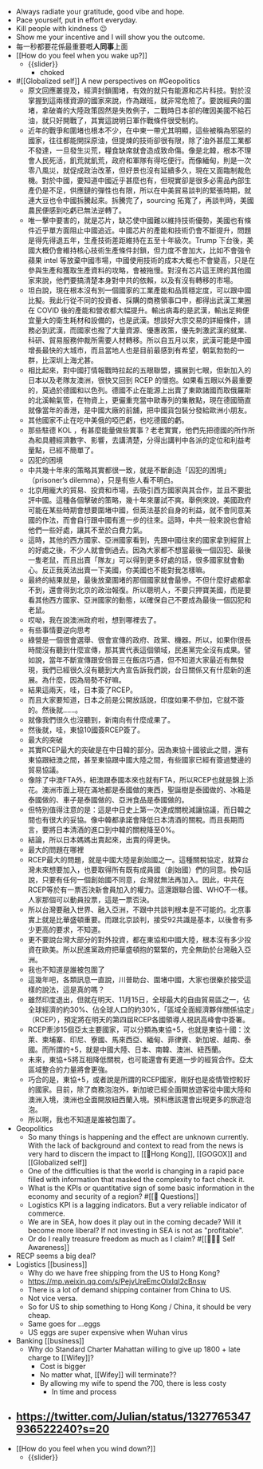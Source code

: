 - Always radiate your gratitude, good vibe and hope.
- Pace yourself, put in effort everyday.
- Kill people with kindness 😉
- Show me your incentive and I will show you the outcome.
- 每一秒都要花係最重要嘅**人同事**上面
- [[How do you feel when you wake up?]]
    - {{slider}}
        - choked
- #[[Globalized self]] A new perspectives on #Geopolitics
    - 原文回應叢提及，經濟封鎖圍堵，有效的就只有能源和芯片科技。對於沒掌握到這兩樣資源的國家來說，作為跟班，就非常危險了。要說經典的圍堵，拿破崙的大陸政策固然是失敗例子，二戰時日本卻的確因美國不給石油，就只好開戰了，其實這說明日軍作戰條件很受制約。
    - 近年的戰爭和圍堵也根本不少，在中東一帶尤其明顯，這些被稱為邪惡的國家，往往都能開採原油，但提煉的技術卻很有限，除了油外甚麼工業都不發達，一旦發生災荒，糧食缺席就會造成致命傷。像是北韓，根本不理會人民死活，飢荒就飢荒，政府和軍隊有得吃便行。而像緬甸，則是一次零八風災，就促成政治改革，但好景也沒有延續多久，現在又面臨制裁危機。對於中國，要知道中國近乎甚麼也有，但現實卻是很多必需品內部生產仍是不足，供應鏈的彈性也有限，所以在中美貿易談判的緊張時期，就連大豆也令中國拆騰起來。拆騰完了，sourcing 拓寬了，再談判時，美國農民便感到吃虧已無法逆轉了。
    - 唯一擊中要害的，就是芯片，缺芯使中國難以維持技術優勢，美國也有條件近乎單方面阻止中國追近。中國芯片的產能和技術仍會不斷提升，問題是得先得退五年，生產技術差距維持在五至十年級次。Trump 下台後，美國大概仍會維持核心技術生產條件封鎖，但力度不會加大，比如不會強令蘋果 intel 等放棄中國市場，中國使用技術的成本大概也不會變高，只是在參與生產和獲取生產資料的攻略，會被拖慢。對沒有芯片這王牌的其他國家來說，他們要搞清楚本身對中共的依賴，以及有沒有轉移的市場。
    - 坦白說，現在根本沒有別一個國家的工業產能和品質穩定度，可以跟中國比擬。我此行從不同的投資者、採購的商務領事口中，都得出武漢工業圈在 COVID 後的產能和營收都大幅提升。輸出病毒的是武漢，輸出足夠便宜量大的衛生耗材和設備的，也是武漢。想談好大宗交易的詳細條件，請務必到武漢，而國家也撥了大量資源、優惠政策，優先刺激武漢的就業、科研、貿易服務仲裁所需要人材轉移。所以自五月以來，武漢可能是中國增長最快的大城市，而且當地人也是目前最感到有希望，朝氣勃勃的一群，比深圳上海尤甚。
    - 相比起來，對中國打情報戰時拉起的五眼聯盟，擴展到七眼，但新加入的日本以及老隊友澳洲，很快又回到  RCEP 的懷抱。如果看五眼以外最重要的，莫過於德國和以色列。德國不止在能源上出賣了東歐諸國而取俄羅斯的北溪輸氣管，在物資上，更儼重充當中歐專列的集散點，現在德國簡直就像當年的香港，是中國大廠的前舖，把中國貨包裝分發給歐洲小朋友。
    - 其他國家不止在吃中美俄的啞巴虧，也吃德國的虧。
    - 那些駐德 KOL ，有甚麼能量做些實事？老老實實，他們先把德國的所作所為和具體經濟數字、影響，去講清楚，分得出講判中各派的定位和利益考量點，已經不簡單了。
    - 囚犯的困境
    - 中共幾十年來的策略其實都很一致，就是不斷創造「囚犯的困境」（prisoner‘s dilemma），只是有些人看不明白。
    - 北京用龐大的貿易、投資和市場，去吸引西方國家與其合作，並且不要批評中國。這種各個擊破的策略，幾十年來屢試不爽。舉例來說，美國政府可能在某些時期會想要圍堵中國，但英法基於自身的利益，就不會同意美國的作法，而會自行跟中國有進一步的往來。這時，中共一般來說也會給他們一些好處，讓其不至於白費力氣。
    - 這時，其他的西方國家、亞洲國家看到，先跟中國往來的國家拿到經貿上的好處之後，不少人就會倒過去。因為大家都不想當最後一個囚犯、最後一隻老鼠，而且出賣「隊友」可以得到更多好處的話，很多國家就會動心。反正我英法出賣一下美國，你美國也不能對我怎樣嘛。
    - 最終的結果就是，最後放棄圍堵的那個國家就會最慘。不但什麼好處都拿不到，還會得到北京的政治報復。所以聰明人，不要只押寶美國，而是要看其他西方國家、亞洲國家的動態，以確保自己不要成為最後一個囚犯和老鼠。
    - 哎呦，我在說澳洲政府啦，想到哪裡去了。
    - 有些事情要逆向思考
    - 綠營是一個很會選舉、很會宣傳的政府、政黨、機器。所以，如果你很長時間沒有聽到什麼宣傳，那其實代表這個領域，民進黨完全沒有成果。譬如說，當年不斷宣傳跟安倍晉三在飯店巧遇，但不知道大家最近有無發現，我們已經很久沒有聽到大內宣告訴我們說，台日關係又有什麼新的進展。為什麼，因為局勢不好嘛。
    - 結果這兩天，哇，日本簽了RCEP。
    - 而且大家要知道，日本之前是公開放話說，印度如果不參加，它就不簽的。然後就......。
    - 就像我們很久也沒聽到，新南向有什麼成果了。
    - 然後就，哇，東協10國簽RCEP簽了。
    - 最大的突破
    - 其實RCEP最大的突破是在中日韓的部分。因為東協十國彼此之間，還有東協跟紐澳之間，甚至東協跟中國大陸之間，有些國家已經有簽過雙邊的貿易協議。
    - 像除了中澳FTA外，紐澳跟泰國本來也就有FTA，所以RCEP也就是錦上添花。澳洲市面上現在滿地都是泰國做的東西，聖誕樹是泰國做的、冰箱是泰國做的、車子是泰國做的、亞洲食品是泰國做的。
    - 但特別值得注意的是：這是中日史上第一次達成關稅減讓協議，而日韓之間也有很大的妥協。像中韓都承諾會降低日本清酒的關稅。而且長期而言，要將日本清酒的進口到中韓的關稅降至0%。
    - 結論，所以日本媽媽出賣起來，出賣的得更快。
    - 最大的問題在哪裡
    - RCEP最大的問題，就是中國大陸是創始國之一。這種關稅協定，就算台灣未來想要加入，也要取得所有既有成員國（創始國）們的同意。換句話說，只要有任何一個創始國不同意，台灣就無法再加入。因此，中共在RCEP等於有一票否決新會員加入的權力。這還跟聯合國、WHO不一樣。人家那個可以動員投票，這是一票否決。
    - 所以台灣要融入世界、融入亞洲，不跟中共談判根本是不可能的。北京事實上就是比華盛頓重要。而跟北京談判，接受92共識是基本，以後會有多少更高的要求，不知道。
    - 更不要說台灣大部分的對外投資，都在東協和中國大陸，根本沒有多少投資在歐美。所以民進黨政府把華盛頓抱的緊緊的，完全無助於台灣融入亞洲。
    - 我也不知道是誰被包圍了
    - 這幾年吧，各類訊息一直說，川普助台、圍堵中國，大家也很樂於接受這樣的說法，這是真的嗎？
    - 雖然印度退出，但就在明天、11月15日，全球最大的自由貿易區之一，佔全球經濟的約30%、佔全球人口的約30%，「區域全面經濟夥伴關係協定」（RCEP），預定將在明天的第四屆RCEP各國領導人視訊高峰會中簽署。
    - RCEP牽涉15個亞太主要國家，可以分類為東協+5，也就是東協十國：汶萊、柬埔寨、印尼、寮國、馬來西亞、緬甸、菲律賓、新加坡、越南、泰國。而所謂的+5，就是中國大陸、日本、南韓、澳洲、紐西蘭。
    - 未來，東協+5將互相降低關稅，也可能還會有更進一步的經貿合作。亞太區域整合的力量將會更強。
    - 巧合的是，東協+5，或者說是所謂的RCEP國家，剛好也是疫情管控較好的國家。目前，除了商務泡泡外，新加坡已經全面開放遊客從中國大陸和澳洲入境，澳洲也全面開放紐西蘭入境。預料應該還會出現更多的旅遊泡泡。
    - 所以啊，我也不知道是誰被包圍了。
- Geopolitics
    - So many things is happening and the effect are unknown currently. With the lack of background and context to read from the news is very hard to discern the impact to [[🏴Hong Kong]], [[GOGOX]] and [[Globalized self]]
    - One of the difficulties is that the world is changing in a rapid pace filled with information that masked the complexity to fact check it.
    - What is the KPIs or quantitative sign of some basic information in the economy and security of a region? #[[🤔 Questions]]
    - Logistics KPI is a lagging indicators. But a very reliable indicator of commerce.
    - We are in SEA, how does it play out in the coming decade? Will it become more liberal? If not investing in SEA is not as "profitable".
    - Or do I really treasure freedom as much as I claim? #[[🧘🏻‍♂️ Self Awareness]]
- RECP seems a big deal?
- Logistics [[business]]
    - Why do we have free shipping from the US to Hong Kong?
    - https://mp.weixin.qq.com/s/PejvUreEmcOIxIqI2cBnsw
    - There is a lot of demand shipping container from China to US.
    - Not vice versa.
    - So for US to ship something to Hong Kong / China, it should be very cheap.
    - Same goes for ...eggs
    - US eggs are super expensive when Wuhan virus
- Banking [[business]]
    - Why do Standard Charter Mahattan willing to give up 1800 + late charge to [[Wifey]]?
        - Cost is bigger
        - No matter what, [[Wifey]] will terminate??
        - By allowing my wife to spend the 700, there is less costy
            - In time and process
- https://twitter.com/Julian/status/1327765347936522240?s=20
    - 
- [[How do you feel when you wind down?]]
    - {{slider}}
